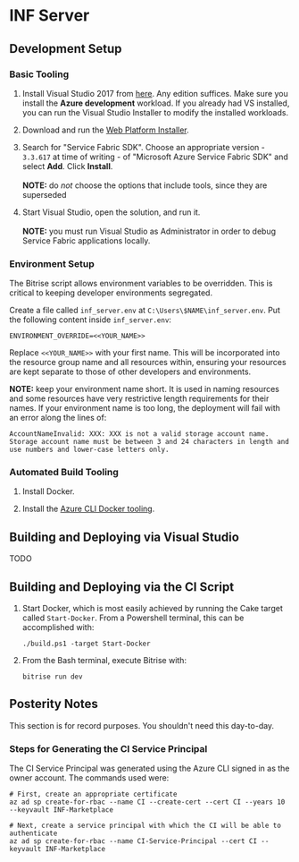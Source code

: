 # INF Server

## Development Setup

### Basic Tooling

1. Install Visual Studio 2017 from [here](https://visualstudio.microsoft.com/downloads/). Any edition suffices. Make sure you install the **Azure development** workload. If you already had VS installed, you can run the Visual Studio Installer to modify the installed workloads.

2. Download and run the [Web Platform Installer](https://www.microsoft.com/web/downloads/platform.aspx).

3. Search for "Service Fabric SDK". Choose an appropriate version - `3.3.617` at time of writing - of "Microsoft Azure Service Fabric SDK" and select **Add**. Click **Install**.
<br /><br />
**NOTE:** do _not_ choose the options that include tools, since they are superseded

4. Start Visual Studio, open the solution, and run it.
<br /><br />
**NOTE:** you must run Visual Studio as Administrator in order to debug Service Fabric applications locally.

### Environment Setup

The Bitrise script allows environment variables to be overridden. This is critical to keeping developer environments segregated.

Create a file called `inf_server.env` at `C:\Users\$NAME\inf_server.env`. Put the following content inside `inf_server.env`:

```
ENVIRONMENT_OVERRIDE=<<YOUR_NAME>>
```

Replace `<<YOUR_NAME>>` with your first name. This will be incorporated into the resource group name and all resources within, ensuring your resources are kept separate to those of other developers and environments.

**NOTE:** keep your environment name short. It is used in naming resources and some resources have very restrictive length requirements for their names. If your environment name is too long, the deployment will fail with an error along the lines of:

```
AccountNameInvalid: XXX: XXX is not a valid storage account name. Storage account name must be between 3 and 24 characters in length and use numbers and lower-case letters only.
```

### Automated Build Tooling

1. Install Docker.

2. Install the [Azure CLI Docker tooling](https://docs.microsoft.com/en-us/cli/azure/run-azure-cli-docker?view=azure-cli-latest).

## Building and Deploying via Visual Studio

TODO

## Building and Deploying via the CI Script

1. Start Docker, which is most easily achieved by running the Cake target called `Start-Docker`. From a Powershell terminal, this can be accomplished with:
    ```
    ./build.ps1 -target Start-Docker
    ```
2. From the Bash terminal, execute Bitrise with:

    ```
    bitrise run dev
    ```

## Posterity Notes

This section is for record purposes. You shouldn't need this day-to-day.

### Steps for Generating the CI Service Principal

The CI Service Principal was generated using the Azure CLI signed in as the owner account. The commands used were:

```
# First, create an appropriate certificate
az ad sp create-for-rbac --name CI --create-cert --cert CI --years 10 --keyvault INF-Marketplace

# Next, create a service principal with which the CI will be able to authenticate
az ad sp create-for-rbac --name CI-Service-Principal --cert CI --keyvault INF-Marketplace
```
